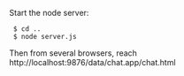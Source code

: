 Start the node server:
```
 $ cd ..
 $ node server.js
```

Then from several browsers, reach http://localhost:9876/data/chat.app/chat.html
